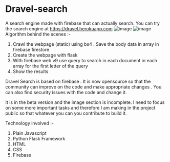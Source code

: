 # Dravel-search
A search engine made with firebase that can actually search.
You can try the search engine at https://dravel.herokuapp.com
![image](https://user-images.githubusercontent.com/66512429/169683899-a80d2e0c-d1d5-439d-b859-1fb5930488ac.png)
![image](https://user-images.githubusercontent.com/66512429/169683859-7ecc3a76-e656-435c-b70e-20e6013a4a5d.png)
Algorithm behind the scenes :-
1. Crawl the webpage (static) using bs4 . Save the body data in array in firebase firestore
2. Create the webpage with flask
3. With firebase web v9 use query to search in each document in each array for the first letter of the query
4. Show the results

Dravel Search is based on firebase . It is now opensource so that the community can improve on the code and make appropriate changes . You can also find security issues with the code and change it. 

It is in the beta version and the image section is incomplete.
I need to focus on some more important tasks and therefore I am making in the project public so that whatever you can you contribute to build it.


Technology involved :-
1. Plain Javascript
2. Python Flask Framework
3. HTML 
4. CSS
5. Firebase
